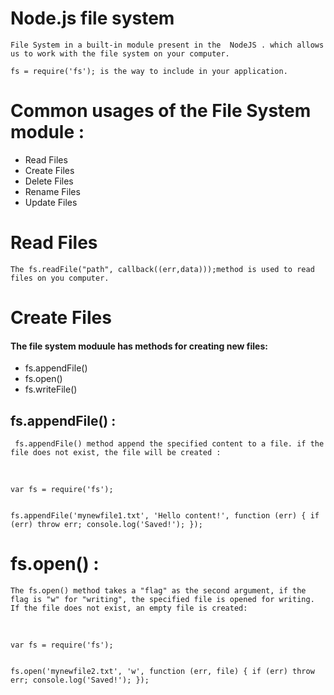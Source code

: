 # Node.js file system

```
File System in a built-in module present in the  NodeJS . which allows us to work with the file system on your computer.

fs = require('fs'); is the way to include in your application.
```
# Common usages of the File System module : 

* Read Files
* Create Files
* Delete Files
* Rename Files
* Update Files

# Read Files
```
The fs.readFile("path", callback((err,data)));method is used to read files on you computer.

```

# Create Files

#### The file system moduule has methods for creating new files: 

* fs.appendFile()
* fs.open()
* fs.writeFile()

## fs.appendFile() : 

```
 fs.appendFile() method append the specified content to a file. if the file does not exist, the file will be created : 

```
<br>
<code> 
var fs = require('fs');

fs.appendFile('mynewfile1.txt', 'Hello content!', function (err) {
  if (err) throw err;
  console.log('Saved!');
});
</code>

# fs.open() : 

```
The fs.open() method takes a "flag" as the second argument, if the flag is "w" for "writing", the specified file is opened for writing. If the file does not exist, an empty file is created:
```
<br> 
<code>
var fs = require('fs');

fs.open('mynewfile2.txt', 'w', function (err, file) {
  if (err) throw err;
  console.log('Saved!');
});
</code>